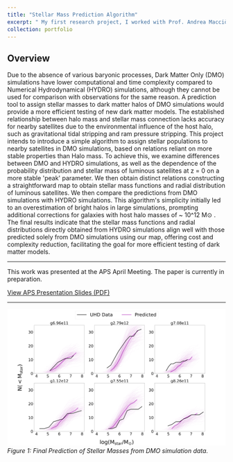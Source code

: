 ```yaml
---
title: "Stellar Mass Prediction Algorithm"
excerpt: " My first research project, I worked with Prof. Andrea Macciò to develop a straightforward tool to assign stellar masses to satellite halos in Dark Matter Only (DMO) simulations. The goal is to reduce computational costs while maintaining significant consistency with hydrodynamical simulations for luminous satellites and make the testing of new Dark Matter Models more efficient.<br/><img src='/files/Mfinal.png'>"
collection: portfolio
---
```


## Overview

Due to the absence of various baryonic processes, Dark Matter Only (DMO) simulations have lower computational and time complexity compared to Numerical Hydrodynamical (HYDRO) simulations, although they cannot be used for comparison with observations for the same reason. A prediction tool to assign stellar masses to dark matter halos of DMO simulations would provide a more efficient testing of new dark matter models. The established relationship between halo mass and stellar mass connection lacks accuracy for nearby satellites due to the environmental influence of the host halo, such as gravitational tidal stripping and ram pressure stripping. This project intends to introduce a simple algorithm to assign stellar populations to nearby satellites in DMO simulations, based on relations reliant on more stable properties than Halo mass. To achieve this, we examine differences between DMO and HYDRO simulations, as well as the dependence of the probability distribution and stellar mass of luminous satellites at z = 0 on a more stable 'peak' parameter. We then obtain distinct relations constructing a straightforward map to obtain stellar mass functions and radial distribution of luminous satellites. We then compare the predictions from DMO simulations with HYDRO simulations. This algorithm's simplicity initially led to an overestimation of bright halos in large simulations, prompting additional corrections for galaxies with host halo masses of ~ 10^12 M⊙ . The final results indicate that the stellar mass functions and radial distributions directly obtained from HYDRO simulations align well with those predicted solely from DMO simulations using our map, offering cost and complexity reduction, facilitating the goal for more efficient testing of dark matter models.
          
---


This work was presented at the APS April Meeting. The paper is currently in preparation. 

[View APS Presentation Slides (PDF)](/files/GFG%20Meeting%20presentation.pdf)

---


![Final Prediction of Stellar Masses](/files/Mfinal.png)  
*Figure 1: Final Prediction of Stellar Masses from DMO simulation data.*

